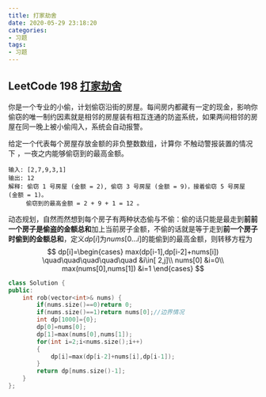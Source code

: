 ```yaml
---
title: 打家劫舍
date: 2020-05-29 23:18:20
categories:
- 习题
tags:
- 习题
---
```


## LeetCode 198 [打家劫舍](https://leetcode-cn.com/problems/house-robber/)

​		你是一个专业的小偷，计划偷窃沿街的房屋。每间房内都藏有一定的现金，影响你偷窃的唯一制约因素就是相邻的房屋装有相互连通的防盗系统，如果两间相邻的房屋在同一晚上被小偷闯入，系统会自动报警。

给定一个代表每个房屋存放金额的非负整数数组，计算你 不触动警报装置的情况下 ，一夜之内能够偷窃到的最高金额。

```
输入: [2,7,9,3,1]
输出: 12
解释: 偷窃 1 号房屋 (金额 = 2), 偷窃 3 号房屋 (金额 = 9)，接着偷窃 5 号房屋 (金额 = 1)。
     偷窃到的最高金额 = 2 + 9 + 1 = 12 。
```

​		动态规划，自然而然想到每个房子有两种状态偷与不偷：偷的话只能是最走到**前前一个房子是偷盗的金额总和**加上当前房子金额，不偷的话就是等于走到**前一个房子时偷到的金额总和**，定义$dp[i]$为$nums[0...i]$的能偷到的最高金额，则转移方程为
$$
dp[i]=\begin{cases}
      	max(dp[i-1],dp[i-2]+nums[i])  	\quad\quad\quad\quad\quad &i\in[ 2,j]\\
        nums[0]   &i=0\\
        max(nums[0],nums[1])  &i=1
\end{cases}
$$


```C++
class Solution {
public:
    int rob(vector<int>& nums) {
        if(nums.size()==0)return 0;
        if(nums.size()==1)return nums[0];//边界情况
        int dp[1000]={0};
        dp[0]=nums[0];
        dp[1]=max(nums[0],nums[1]);
        for(int i=2;i<nums.size();i++)
        {
            dp[i]=max(dp[i-2]+nums[i],dp[i-1]);
        }
        return dp[nums.size()-1];
    }
};
```

